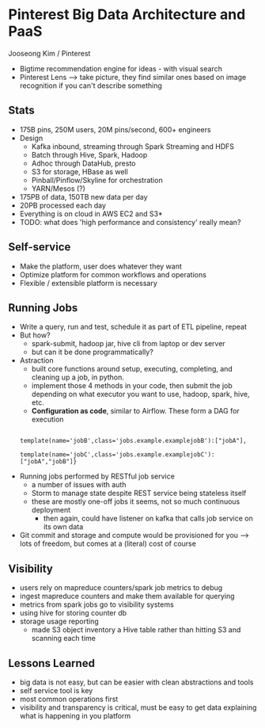 # Pinterest Big Data Architecture and PaaS
Jooseong Kim / Pinterest
* Bigtime recommendation engine for ideas - with visual search
* Pinterest Lens --> take picture, they find similar ones based on image recognition if you can't describe something

## Stats
* 175B pins, 250M users, 20M pins/second, 600+ engineers
* Design
  * Kafka inbound, streaming through Spark Streaming and HDFS
  * Batch through Hive, Spark, Hadoop
  * Adhoc through DataHub, presto
  * S3 for storage, HBase as well
  * Pinball/Pinflow/Skyline for orchestration
  * YARN/Mesos (?)
* 175PB of data, 150TB new data per day
* 20PB processed each day
* Everything is on cloud in AWS EC2 and S3*
* TODO: what does 'high performance and consistency' really mean?

## Self-service
* Make the platform, user does whatever they want
* Optimize platform for common workflows and operations
* Flexible / extensible platform is necessary 

## Running Jobs
* Write a query, run and test, schedule it as part of ETL pipeline, repeat
* But how?
  * spark-submit, hadoop jar, hive cli from laptop or dev server
  * but can it be done programmatically?
* Astraction
  * built core functions around setup, executing, completing, and cleaning up a job, in python. 
  * implement those 4 methods in your code, then submit the job depending on what executor you want to use, hadoop, spark, hive, etc.
  * **Configuration as code**, similar to Airflow. These form a DAG for execution
  ```workflow = {template(name='jobA',class='jobs.example.examplejobA'):[],
				template(name='jobB',class='jobs.example.examplejobB'):["jobA"],
			    template(name='jobC',class='jobs.example.examplejobC'):["jobA","jobB"]}
  ```
* Running jobs performed by RESTful job service
  * a number of issues with auth
  * Storm to manage state despite REST service being stateless itself
  * these are mostly one-off jobs it seems, not so much continuous deployment
    * then again, could have listener on kafka that calls job service on its own data
* Git commit and storage and compute would be provisioned for you --> lots of freedom, but comes at a (literal) cost of course

## Visibility
* users rely on mapreduce counters/spark job metrics to debug
* ingest mapreduce counters and make them available for querying
* metrics from spark jobs go to visibility systems
* using hive for storing counter db
* storage usage reporting
  * made S3 object inventory a Hive table rather than hitting S3 and scanning each time

## Lessons Learned
* big data is not easy, but can be easier with clean abstractions and tools
* self service tool is key
* most common operations first
* visibility and transparency is critical, must be easy to get data explaining what is happening in you platform
